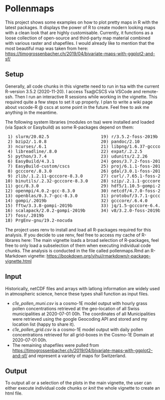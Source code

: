 # Pollenmaps
This project shows some examples on how to plot pretty maps in R with the latest packages. 
It displays the power of R to create modern looking maps with a clean look that are highly customisable.
Currently, it functions as a loose collection of open-source and third-party map material combined with various raster and shapefiles. 
I would already like to mention that the most beautiful map was taken from here: https://timogrossenbacher.ch/2019/04/bivariate-maps-with-ggplot2-and-sf/

## Setup
Generally, all code chunks in this vignette need to run in tsa with the current R-version 3.5.2 (2020-11-20).
I access Tsa@CSCS via VSCode and remote-ssh. Then I run an interactive R sessions while working in the vignette. This required quite a few steps to set it up properly. 
I plan to write a wiki page about vscode-R @ cscs at some point in the future. Feel free to ask me anything in the meantime.

The following system libraries (modules on tsa) were installed and loaded (via Spack or Easybuild) as some R-packages depend on them:
<pre>
 1) slurm/20.02.5                    19) r/3.5.2-foss-2019b                
 2) bzip2/.1.0.8                     20) pandoc/2.10                       
 3) ncurses/.6.1                     21) libpng/1.6.37-gcccore-8.3.0       
 4) libreadline/.8.0                 22) expat/.2.2.5                  
 5) python/3.7.4                     23) udunits/2.2.26                
 6) EasyBuild/4.3.1                  24) geos/3.7.2-foss-2019b         
 7) EasyBuild-custom/cscs            25) proj/6.1.1-foss-2019b     
 8) gcccore/.8.3.0                   26) gdal/3.0.1-foss-2019b
 9) zlib/.1.2.11-gcccore-8.3.0       27) curl/.7.65.1-foss-2019b
10) binutils/.2.32-gcccore-8.3.0     28) szip/.2.1.1-gcccore-8.3.0
11) gcc/8.3.0                        29) hdf5/1.10.5-gompi-2019b
12) openmpi/4.0.2-gcc-8.3.0          30) netcdf/4.7.0-foss-2019b
13) openblas/0.3.7-gcc-8.3.0         31) protobuf/3.7.1-gcccore-8.3.0
14) gompi/.2019b                     32) gcccore/.6.4.0
15) fftw/3.3.8-gompi-2019b           33) jq/1.5-gcccore-6.4.0
16) scalapack/2.0.2-gompi-2019b      34) v8/3.2.0-foss-2019b-r-3.6.2
17) foss/.2019b                 
18) PrgEnv-gnu/19.2-nocuda          
</pre>
  
The project uses renv to install and load all R-packages required for this analysis. If you decide to use renv, feel free to access my cache of R-librares here:
The main vignette loads a broad selection of R-packages, feel free to only load a subselection of them when executing individual code chunks.
The analysis is conducted in the file called pollenmaps.Rmd an R-Markdown vignette: https://bookdown.org/yihui/rmarkdown/r-package-vignette.html

## Input
Historically, netCDF files and arrays with latlong information are widely used in atmospheric science, hence these types shall function as input files.

- *c1e_pollen_muni.csv* is a cosmo-1E model output with hourly grass pollen concentrations retrieved at the geo-location of all Swiss municipalities at 2020-07-01 00h. 
The coordinates of all Municipalities were retrieved using the google Geocoding API and stored and my location list (happy to share it).
- *c1e_pollen_grid.csv* is a cosmo-1E model output with daily pollen concentrations retrieved for all grid-boxes in the Cosmo-1E Domain at 2020-07-01 00h.
- The remaining shapefiles were pulled from https://timogrossenbacher.ch/2019/04/bivariate-maps-with-ggplot2-and-sf/ and represent a variety of maps for Switzerland.

## Output
To output all or a selection of the plots in the main vignette, the user can either execute individual code chunks or *knit* the whole vignette to create an html file.
